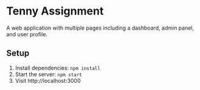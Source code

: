 # Tenny Assignment

A web application with multiple pages including a dashboard, admin panel, and user profile.

## Setup

1. Install dependencies: `npm install`
2. Start the server: `npm start`
3. Visit http://localhost:3000
